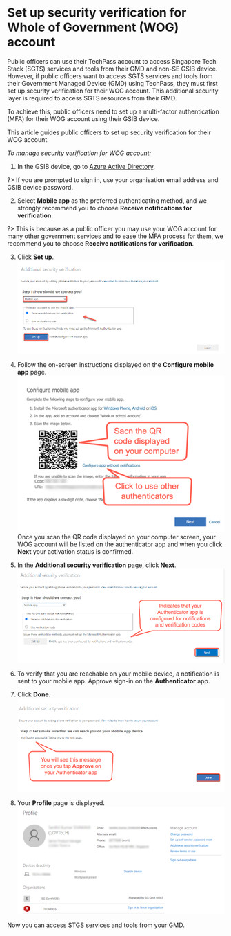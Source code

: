# Set up security verification for Whole of Government (WOG) account

Public officers can use their TechPass account to access Singapore Tech Stack (SGTS) services and tools from their GMD and non-SE GSIB device. However, if public officers want to access SGTS services and tools from their Government Managed Device (GMD) using TechPass, they must first set up security verification for their WOG account. This additional security layer is required to access SGTS resources from their GMD.

To achieve this, public officers need to set up a multi-factor authentication (MFA) for their WOG account using their GSIB device.

This article guides public officers to set up security verification for their WOG account.

_To manage security verification for WOG account:_

1. In the GSIB device, go to [Azure Active Directory](https://account.activedirectory.windowsazure.com/proofup.aspx).

?> If you are prompted to sign in, use your organisation email address and GSIB device password.

2. Select **Mobile app** as the preferred authenticating method, and we strongly recommend you to choose **Receive notifications for verification**.

?> This is because as a public officer you may use your WOG account for many other government services and to ease the MFA process for them, we recommend you to choose **Receive notifications for verification**.

3. Click **Set up**.
<kbd>![security-verification](assets/images/security-verification-for-wog/step-1-selection.png)</kbd>
4. Follow the on-screen instructions displayed on the **Configure mobile app** page.
<kbd>![scan-qr-code](assets/images/security-verification-for-wog/re-setup-wog-mfa/scan-qr-code-updated.png)</kbd>
Once you scan the QR code displayed on your computer screen, your WOG account will be listed on the authenticator app and when you click **Next** your activation status is confirmed.

5. In the **Additional security verification** page, click **Next**.
<kbd>![after-scan](assets/images/security-verification-for-wog/additional-security-verification-next.png)</kbd>
6. To verify that you are reachable on your mobile device, a notification is sent to your mobile app. Approve sign-in on the **Authenticator** app.
7. Click **Done**.
<kbd>![step2-done](assets/images/security-verification-for-wog/step2-done.png)</kbd>
8. Your **Profile** page is displayed.
<kbd>![profile-page](assets/images/security-verification-for-wog/completion-of-setup.png)</kbd>

Now you can access STGS services and tools from your GMD.
